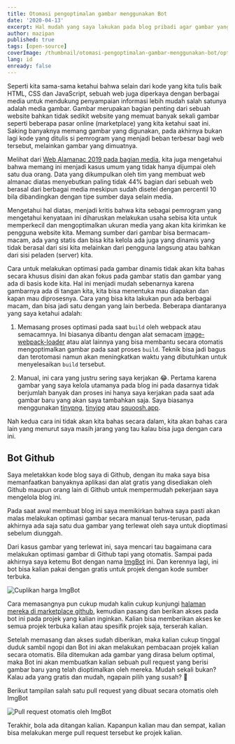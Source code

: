 ```yaml
---
title: Otomasi pengoptimalan gambar menggunakan Bot
date: '2020-04-13'
excerpt: Hal mudah yang saya lakukan pada blog pribadi agar gambar yang dikirimkan sudah teroptimalkan dengan baik dengan cara yang mudah
author: mazipan
published: true
tags: [open-source]
coverImage: /thumbnail/otomasi-pengoptimalan-gambar-menggunakan-bot/optimize-image.jpg
lang: id
enready: false
---
```


Seperti kita sama-sama ketahui bahwa selain dari kode yang kita tulis baik HTML, CSS dan JavaScript, sebuah web juga diperkaya dengan berbagai media untuk mendukung penyampaian informasi lebih mudah salah satunya adalah media gambar. Gambar merupakan bagian penting dari sebuah website bahkan tidak sedikit website yang memuat banyak sekali gambar seperti beberapa pasar online (marketplace) yang kita ketahui saat ini. Saking banyaknya memang gambar yang digunakan, pada akhirnya bukan lagi kode yang ditulis si pemrogram yang menjadi beban terbesar bagi web tersebut, melainkan gambar yang dimuatnya.

Melihat dari [Web Alamanac 2019 pada bagian media](https://almanac.httparchive.org/en/2019/media), kita juga mengetahui bahwa memang ini menjadi kasus umum yang tidak hanya dijumpai oleh satu dua orang. Data yang dikumpulkan oleh tim yang membuat web almanac diatas menyebutkan paling tidak 44% bagian dari sebuah web berasal dari berbagai media meskipun sudah disetel dengan percentil 10 bila dibandingkan dengan tipe sumber daya selain media.

Mengetahui hal diatas, menjadi kritis bahwa kita sebagai pemrogram yang mengetahui kenyataan ini diharuskan melakukan usaha sebisa kita untuk memperkecil dan mengoptimalkan ukuran media yang akan kita kirimkan ke pengguna website kita. Memang sumber dari gambar bisa bermacam-macam, ada yang statis dan bisa kita kelola ada juga yang dinamis yang tidak berasal dari sisi kita melainkan dari pengguna langsung atau bahkan dari sisi peladen (server) kita.

Cara untuk melakukan optimasi pada gambar dinamis tidak akan kita bahas secara khusus disini dan akan fokus pada gambar statis dan gambar yang ada di basis kode kita. Hal ini menjadi mudah sebenarnya karena gambarnya ada di tangan kita, kita bisa menentuka mau diapakan dan kapan mau diprosesnya. Cara yang bisa kita lakukan pun ada berbagai macam, dan bisa jadi satu dengan yang lain berbeda. Beberapa diantaranya yang saya ketahui adalah:

1. Memasang proses optimasi pada saat `build` oleh webpack atau semacamnya. Ini biasanya dibantu dengan alat semacam [image-webpack-loader](https://www.npmjs.com/package/image-webpack-loader) atau alat lainnya yang bisa membantu secara otomatis mengoptimalkan gambar pada saat proses `build`. Teknik bisa jadi bagus dan terotomasi namun akan meningkatkan waktu yang dibutuhkan untuk menyelesaikan `build` tersebut.

2. Manual, ini cara yang justru sering saya kerjakan 😂. Pertama karena gambar yang saya kelola utamanya pada blog ini pada dasarnya tidak berjumlah banyak dan proses ini hanya saya kerjakan pada saat ada gambar baru yang akan saya tambahkan saja. Saya biasanya menggunakan [tinypng](https://tinypng.com/), [tinyjpg](https://tinyjpg.com/) atau [squoosh.app](https://squoosh.app/).

Nah kedua cara ini tidak akan kita bahas secara dalam, kita akan bahas cara lain yang menurut saya masih jarang yang tau kalau bisa juga dengan cara ini.

## Bot Github

Saya meletakkan kode blog saya di Github, dengan itu maka saya bisa memanfaatkan banyaknya aplikasi dan alat gratis yang disediakan oleh Github maupun orang lain di Github untuk mempermudah pekerjaan saya mengelola blog ini.

Pada saat awal membuat blog ini saya memikirkan bahwa saya pasti akan malas melakukan optimasi gambar secara manual terus-terusan, pada akhirnya ada saja satu dua gambar yang terlewat oleh saya untuk dioptimasi sebelum diunggah.

Dari kasus gambar yang terlewat ini, saya mencari tau bagaimana cara melakukan optimasi gambar di Github tapi yang otomatis. Sampai pada akhirnya saya ketemu Bot dengan nama [ImgBot](https://github.com/marketplace/imgbot) ini. Dan kerennya lagi, ini bot bisa kalian pakai dengan gratis untuk projek dengan kode sumber terbuka.

![Cuplikan harga ImgBot](/thumbnail/otomasi-pengoptimalan-gambar-menggunakan-bot/img-bot-pricing.png)

Cara memasangnya pun cukup mudah kalin cukup kunjungi [halaman mereka di marketplace github](https://github.com/marketplace/imgbot), kemudian pasang dan berikan akses pada bot ini pada projek yang kalian inginkan. Kalian bisa memberikan akses ke semua projek terbuka kalian atau spesifik projek saja, terserah kalian.

Setelah memasang dan akses sudah diberikan, maka kalian cukup tinggal duduk sambil ngopi dan Bot ini akan melakukan pembacaan projek kalian secara otomatis. Bila ditemukan ada gambar yang dirasa belum optimal, maka Bot ini akan membuatkan kalian sebuah pull request yang berisi gambar baru yang telah dioptimalkan oleh mereka. Mudah sekali bukan? Kalau ada yang gratis dan mudah, ngapain pilih yang susah? 🐐

Berikut tampilan salah satu pull request yang dibuat secara otomatis oleh ImgBot

![Pull request otomatis oleh ImgBot](/thumbnail/otomasi-pengoptimalan-gambar-menggunakan-bot/pull-request-imgbot.png)

Terakhir, bola ada ditangan kalian. Kapanpun kalian mau dan sempat, kalian bisa melakukan merge pull request tersebut ke projek kalian.

